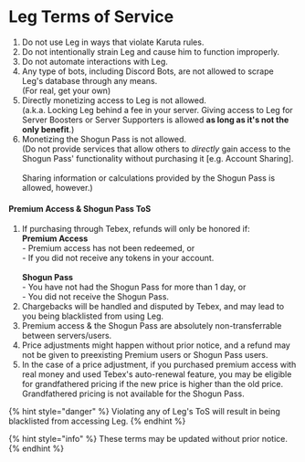 # Leg Terms of Service

1. Do not use Leg in ways that violate Karuta rules.
2. Do not intentionally strain Leg and cause him to function improperly.
3. Do not automate interactions with Leg.
4. Any type of bots, including Discord Bots, are not allowed to scrape Leg's database through any means.\
   (For real, get your own)
5. Directly monetizing access to Leg is not allowed.\
   (a.k.a. Locking Leg behind a fee in your server. Giving access to Leg for Server Boosters or Server Supporters is allowed **as long as it's not the only benefit**.)
6. Monetizing the Shogun Pass is not allowed.\
   (Do not provide services that allow others to _directly_ gain access to the Shogun Pass' functionality without purchasing it \[e.g. Account Sharing].\
   \
   Sharing information or calculations provided by the Shogun Pass is allowed, however.)

#### Premium Access & Shogun Pass ToS

1. If purchasing through Tebex, refunds will only be honored if:\
   &#x20;   **Premium Access**\
   &#x20;         \- Premium access has not been redeemed, or\
   &#x20;         \- If you did not receive any tokens in your account.\
   \
   &#x20;   **Shogun Pass**\
   &#x20;         \- You have not had the Shogun Pass for more than 1 day, or\
   &#x20;         \- You did not receive the Shogun Pass.
2. Chargebacks will be handled and disputed by Tebex, and may lead to you being blacklisted from using Leg.
3. Premium access & the Shogun Pass are absolutely non-transferrable between servers/users.
4. Price adjustments might happen without prior notice, and a refund may not be given to preexisting Premium users or Shogun Pass users.
5. In the case of a price adjustment, if you purchased premium access with real money and used Tebex's auto-renewal feature, you may be eligible for grandfathered pricing if the new price is higher than the old price. Grandfathered pricing is not available for the Shogun Pass.

{% hint style="danger" %}
Violating any of Leg's ToS will result in being blacklisted from accessing Leg.
{% endhint %}

{% hint style="info" %}
These terms may be updated without prior notice.
{% endhint %}
